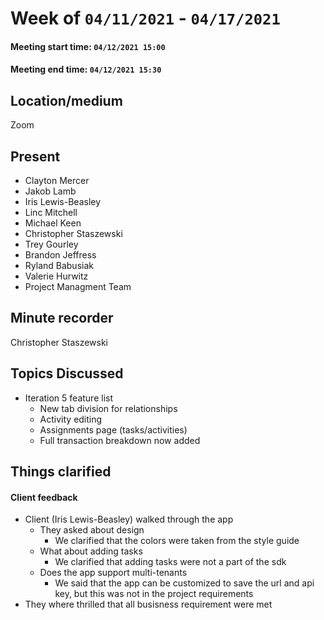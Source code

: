 
#  Week of `04/11/2021` - `04/17/2021`
####  Meeting start time: `04/12/2021 15:00`
####  Meeting end time: `04/12/2021 15:30`
##  Location/medium
Zoom

## Present
- Clayton Mercer 
- Jakob Lamb
- Iris Lewis-Beasley
- Linc Mitchell 
- Michael Keen
- Christopher Staszewski
- Trey Gourley
- Brandon Jeffress
- Ryland Babusiak
- Valerie Hurwitz
- Project Managment Team

## Minute recorder
Christopher Staszewski

## Topics Discussed
- Iteration 5 feature list
    - New tab division for relationships
    - Activity editing
    - Assignments page (tasks/activities)
    - Full transaction breakdown now added

## Things clarified
#### Client feedback
- Client (Iris Lewis-Beasley) walked through the app
    - They asked about design
        - We clarified that the colors were taken from the style guide
    - What about adding tasks
        - We clarified that adding tasks were not a part of the sdk
    - Does the app support multi-tenants
        - We said that the app can be customized to save the url and api key, but this was not in the project requirements
- They where thrilled that all busisness requirement were met